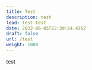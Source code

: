 ```yaml
---
title: Test
description: test
lead: test test
date: 2022-06-05T22:39:54.435Z
draft: false
url: /test
weight: 1000
---
```

test